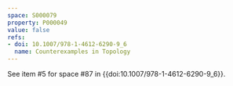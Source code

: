 ```yaml
---
space: S000079
property: P000049
value: false
refs:
- doi: 10.1007/978-1-4612-6290-9_6
  name: Counterexamples in Topology
---
```


See item #5 for space #87 in {{doi:10.1007/978-1-4612-6290-9_6}}.
